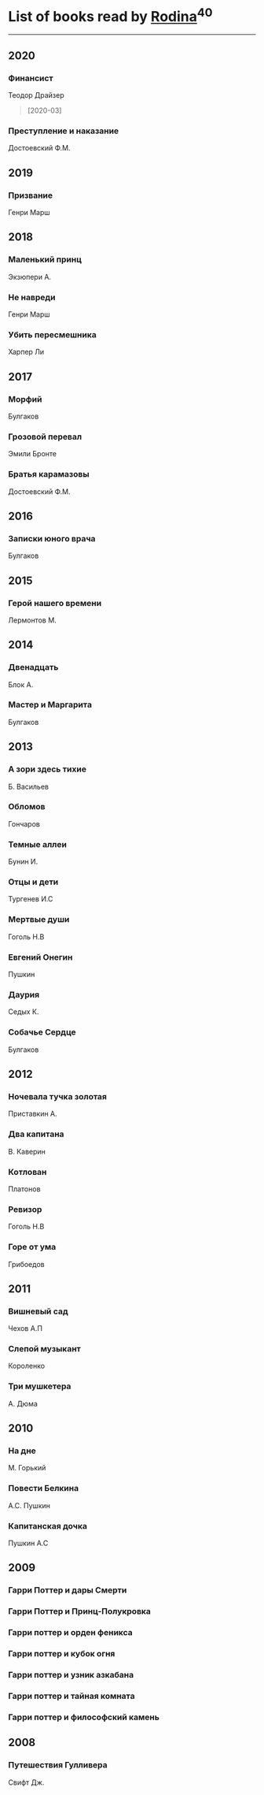 # List of books read by [Rodina](https://plus.google.com/u/0/116257964632073652332/)<sup>40</sup>
---

## 2020

### Финансист
Теодор Драйзер
> [2020-03] 


### Преступление и наказание
Достоевский Ф.М.



## 2019

### Призвание
Генри Марш



## 2018

### Маленький принц
Экзюпери А.


### Не навреди
Генри Марш


### Убить пересмешника
Харпер Ли



## 2017

### Морфий
Булгаков


### Грозовой перевал
Эмили Бронте


### Братья карамазовы
Достоевский Ф.М.



## 2016

### Записки юного врача
Булгаков



## 2015

### Герой нашего времени
Лермонтов М.



## 2014

### Двенадцать
Блок А.


### Мастер и Маргарита
Булгаков



## 2013

### А зори здесь тихие
Б. Васильев


### Обломов
Гончаров


### Темные аллеи
Бунин И.


### Отцы и дети
Тургенев И.С


### Мертвые души
Гоголь Н.В


### Евгений Онегин
Пушкин


### Даурия
Седых К.


### Собачье Сердце
Булгаков



## 2012

### Ночевала тучка золотая
Приставкин А.


### Два капитана
В. Каверин


### Котлован
Платонов


### Ревизор
Гоголь Н.В


### Горе от ума
Грибоедов



## 2011

### Вишневый сад
Чехов А.П


### Слепой музыкант
Короленко


### Три мушкетера
А. Дюма



## 2010

### На дне
М. Горький


### Повести Белкина
А.С. Пушкин


### Капитанская дочка
Пушкин А.С



## 2009

### Гарри Поттер и дары Смерти


### Гарри Поттер и Принц-Полукровка


### Гарри поттер и орден феникса


### Гарри поттер и кубок огня


### Гарри поттер и узник азкабана


### Гарри поттер и тайная комната


### Гарри поттер и философский камень



## 2008

### Путешествия Гулливера
Свифт Дж.



